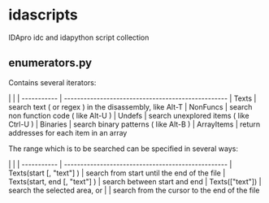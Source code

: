 idascripts
==========

IDApro idc and idapython script collection 


enumerators.py
--------------

Contains several iterators:

|             |
| ----------- | --------------------------------------------------
| Texts       | search text ( or regex ) in the disassembly, like Alt-T
| NonFuncs    | search non function code ( like Alt-U )
| Undefs      | search unexplored items ( like Ctrl-U )
| Binaries    | search binary patterns ( like Alt-B )
| ArrayItems  | return addresses for each item in an array

The range which is to be searched can be specified in several ways:

|             |
| ----------- | --------------------------------------------------
| Texts(start [, "text"] )      | search from start until the end of the file
| Texts(start, end [, "text"] ) | search between start and end
| Texts(["text"])               | search the selected area, or
|                               | search from the cursor to the end of the file

